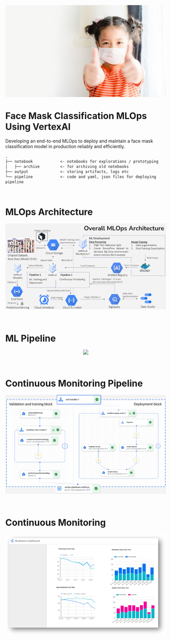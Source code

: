 <p align="center">
  <img src="output/pictures/mask_thumbs_up.jpg">
</p>

# Face Mask Classification MLOps Using VertexAI

Developing an end-to-end MLOps to deploy and maintain a face mask classification model in production reliably and efficiently.


```
.
├── notebook            <- notebooks for explorations / prototyping
│   ├── archive         <- for archiving old notebooks
├── output              <- storing artifacts, logs etc
└── pipeline            <- code and yaml, json files for deploying pipeline 
```
<br>

# MLOps Architecture
<p align="center">
  <img src="output\pictures\mlops_architecture.PNG">
</p>

<br>

# ML Pipeline
<p align="center">
  <img src="Desktop/CM Pipeline.PNG">
</p>

<br>

# Continuous Monitoring Pipeline
<p align="center">
  <img src="output\pictures\ml_pipeline.PNG">
</p>

<br>

# Continuous Monitoring
<p align="center">
  <img src="output\pictures\dashboard.png">
</p>
